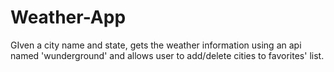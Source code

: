 # Weather-App
GIven a city name and state, gets the weather information using an api  named 'wunderground' and allows user to add/delete cities to favorites' list.
